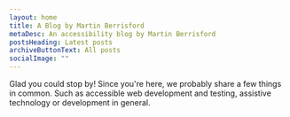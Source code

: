 ```yaml
---
layout: home
title: A Blog by Martin Berrisford
metaDesc: An accessibility blog by Martin Berrisford
postsHeading: Latest posts
archiveButtonText: All posts
socialImage: ""
---
```

Glad you could stop by! Since you're here, we probably share a few things in common. Such as accessible web development and testing, assistive technology or development in general.